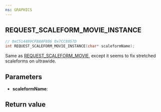 ```yaml
---
ns: GRAPHICS
---
```

## REQUEST_SCALEFORM_MOVIE_INSTANCE

```c
// 0xC514489CFB8AF806 0x7CC8057D
int REQUEST_SCALEFORM_MOVIE_INSTANCE(char* scaleformName);
```

Same as [REQUEST_SCALEFORM_MOVIE](#_0x11FE353CF9733E6F), except it seems to fix stretched scaleforms on ultrawide.

## Parameters
* **scaleformName**: 

## Return value
